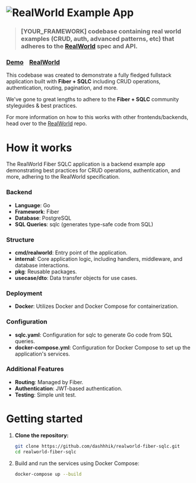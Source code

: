 # ![RealWorld Example App](logo.png)

> ### [YOUR_FRAMEWORK] codebase containing real world examples (CRUD, auth, advanced patterns, etc) that adheres to the [RealWorld](https://github.com/gothinkster/realworld) spec and API.


### [Demo](https://demo.realworld.io/)&nbsp;&nbsp;&nbsp;&nbsp;[RealWorld](https://github.com/gothinkster/realworld)


This codebase was created to demonstrate a fully fledged fullstack application built with **Fiber + SQLC** including CRUD operations, authentication, routing, pagination, and more.

We've gone to great lengths to adhere to the **Fiber + SQLC** community styleguides & best practices.

For more information on how to this works with other frontends/backends, head over to the [RealWorld](https://github.com/gothinkster/realworld) repo.


# How it works

The RealWorld Fiber SQLC application is a backend example app demonstrating best practices for CRUD operations, authentication, and more, adhering to the RealWorld specification.

### Backend
- **Language**: Go
- **Framework**: Fiber
- **Database**: PostgreSQL
- **SQL Queries**: sqlc (generates type-safe code from SQL)

### Structure
- **cmd/realworld**: Entry point of the application.
- **internal**: Core application logic, including handlers, middleware, and database interactions.
- **pkg**: Reusable packages.
- **usecase/dto**: Data transfer objects for use cases.

### Deployment
- **Docker**: Utilizes Docker and Docker Compose for containerization.

### Configuration
- **sqlc.yaml**: Configuration for sqlc to generate Go code from SQL queries.
- **docker-compose.yml**: Configuration for Docker Compose to set up the application's services.

### Additional Features
- **Routing**: Managed by Fiber.
- **Authentication**: JWT-based authentication.
- **Testing**: Simple unit test.

# Getting started

1. **Clone the repository:**
   ```sh
   git clone https://github.com/dashhhik/realworld-fiber-sqlc.git
   cd realworld-fiber-sqlc

2. Build and run the services using Docker Compose:
   ```sh
   docker-compose up --build
   ```


